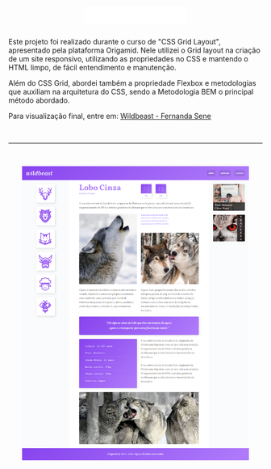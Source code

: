 <div>
	<h1 align="center"><img src="./assets/img/wildbeast.svg" alt="Logo do projeto Wildbeast" width="40%"></h1>
</div>

<p>Este projeto foi realizado durante o curso de "CSS Grid Layout", apresentado pela plataforma Origamid. Nele utilizei o Grid layout na criação de um site responsivo, utilizando as propriedades no CSS e mantendo o HTML limpo, de fácil entendimento e manutenção.</p>
<p>Além do CSS Grid, abordei também a propriedade Flexbox e metodologias que auxiliam na arquitetura do CSS, sendo a Metodologia BEM o principal método abordado.</p>

<p>Para visualização final, entre em: <a href="https://fernandnsp.github.io/Estudo-CSS_Grid/">Wildbeast - Fernanda Sene</a></p>

<br>
<hr>
<br>

<p align="center">
	<img src="./layout-projeto.png" width="450px" alt="Layout do projeto Wildbeast">
</p>
